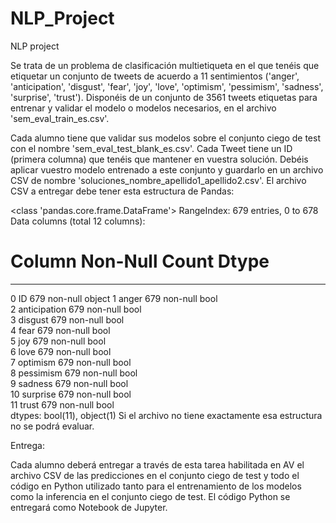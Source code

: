 # NLP_Project
NLP project

Se trata de un problema de clasificación multietiqueta en el que tenéis que etiquetar un conjunto de tweets de acuerdo a 11 sentimientos ('anger', 'anticipation', 'disgust', 'fear', 'joy', 'love', 'optimism', 'pessimism', 'sadness', 'surprise', 'trust').
Disponéis de un conjunto de 3561 tweets etiquetas para entrenar y validar el modelo o modelos necesarios, en el archivo 'sem_eval_train_es.csv'.

Cada alumno tiene que validar sus modelos sobre el conjunto ciego de test con el nombre 'sem_eval_test_blank_es.csv'. Cada Tweet tiene un ID (primera columna) que tenéis que mantener en vuestra solución. Debéis aplicar vuestro modelo entrenado a este conjunto y guardarlo en un archivo CSV de nombre 'soluciones_nombre_apellido1_apellido2.csv'. El archivo CSV a entregar debe tener esta estructura de Pandas:

<class 'pandas.core.frame.DataFrame'>
RangeIndex: 679 entries, 0 to 678
Data columns (total 12 columns):
 #   Column        Non-Null Count  Dtype 
---  ------        --------------  ----- 
 0   ID            679 non-null    object
 1   anger         679 non-null    bool  
 2   anticipation  679 non-null    bool  
 3   disgust       679 non-null    bool  
 4   fear          679 non-null    bool  
 5   joy           679 non-null    bool  
 6   love          679 non-null    bool  
 7   optimism      679 non-null    bool  
 8   pessimism     679 non-null    bool  
 9   sadness       679 non-null    bool  
 10  surprise      679 non-null    bool  
 11  trust         679 non-null    bool  
dtypes: bool(11), object(1)
Si el archivo no tiene exactamente esa estructura no se podrá evaluar.

Entrega:

Cada alumno deberá entregar a través de esta tarea habilitada en AV el archivo CSV de las predicciones en el conjunto ciego de test y todo el código en Python utilizado tanto para el entrenamiento de los modelos como la inferencia en el conjunto ciego de test. El código Python se entregará como Notebook de Jupyter.
